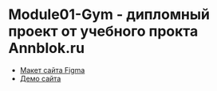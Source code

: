 # Module01-Gym - дипломный проект от учебного прокта Annblok.ru

* [Макет сайта Figma](https://www.figma.com/file/SuE9iUk5OvePmVIkZjYrn2/%D0%94%D0%B8%D0%BF%D0%BB%D0%BE%D0%BC%D0%BD%D1%8B%D0%B9-%D0%BC%D0%B0%D0%BA%D0%B5%D1%82-%D0%9C%D0%BE%D0%B4%D1%83%D0%BB%D1%8C-1-Annblok?node-id=0%3A1)
* [Демо сайта](https://vilen67rus.github.io/Module01-Gym/)
